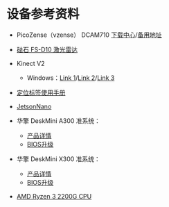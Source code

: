 # 设备参考资料

* PicoZense（vzense） DCAM710 [下载中心](https://zh.vzense.com/download)/[备用地址](https://zh.vzense.com/products) 

* [砝石 FS-D10 激光雷达](http://www.faselase.com/chanpinshuomingshuxiazai.html)

* Kinect V2

  *  Windows：[Link 1](https://www.microsoft.com/en-us/download/details.aspx?id=44561)/[Link 2](https://developer.microsoft.com/en-us/windows/kinect/)/[Link 3](https://docs.microsoft.com/en-us/previous-versions/windows/kinect/dn758761(v=ieb.10))

* [定位标签使用手册](http://download.autolabor.com.cn/File/marvelmind_navigation_system_manual.pdf)

* [JetsonNano](https://developer.nvidia.com/zh-cn/embedded/jetson-nano-developer-kit)

* 华擎 DeskMini A300 准系统：
  * [产品详情](https://www.asrock.com/nettop/AMD/DeskMini%20A300%20Series/index.cn.asp)
  * [BIOS升级](https://www.asrock.com/Nettop/AMD/DeskMini%20A300%20Series/index.cn.asp#BIOS)
  
* 华擎 DeskMini X300 准系统：
  * [产品详情](https://www.asrock.com/nettop/AMD/DeskMini%20X300%20Series/index.cn.asp)
  * [BIOS升级](https://www.asrock.com/Nettop/AMD/DeskMini%20X300%20Series/index.cn.asp#BIOS)

* [AMD Ryzen 3 2200G CPU](https://www.amd.com/zh-hans/support/apu/amd-ryzen-processors/amd-ryzen-3-desktop-processors-radeon-vega-graphics/amd-ryzen-3-0)


